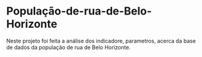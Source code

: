 # População-de-rua-de-Belo-Horizonte

Neste projeto foi feita a análise dos indicadore, parametros, acerca da base de dados da população de rua de Belo Horizonte.
